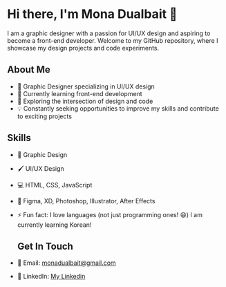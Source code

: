 # Hi there, I'm Mona Dualbait 👋

I am a graphic designer with a passion for UI/UX design and aspiring to become a front-end developer. Welcome to my GitHub repository, where I showcase my design projects and code experiments.

## About Me

- 💼 Graphic Designer specializing in UI/UX design
- 🌱 Currently learning front-end development
- 🔭 Exploring the intersection of design and code
- 💡 Constantly seeking opportunities to improve my skills and contribute to exciting projects
  
## Skills

- 🎨 Graphic Design
- 🖌️ UI/UX Design
- 💻 HTML, CSS, JavaScript 
- 🎯 Figma, XD, Photoshop, Illustrator, After Effects
- ⚡ Fun fact: I love languages (not just programming ones! 😄) I am currently learning Korean!

  ## Get In Touch

- 📧 Email: monadualbait@gmail.com
- 🔗 LinkedIn: <a href="linkedin.com/in/monadualbait">My Linkedin</a>
<!--
**monadualbait/monadualbait** is a ✨ _special_ ✨ repository because its `README.md` (this file) appears on your GitHub profile.

Here are some ideas to get you started:

- 🔭 I’m currently working on ...
- 🌱 I’m currently learning ...
- 👯 I’m looking to collaborate on ...
- 🤔 I’m looking for help with ...
- 💬 Ask me about ...
- 📫 How to reach me: ...
- 😄 Pronouns: ...
- ⚡ Fun fact: ...
-->
